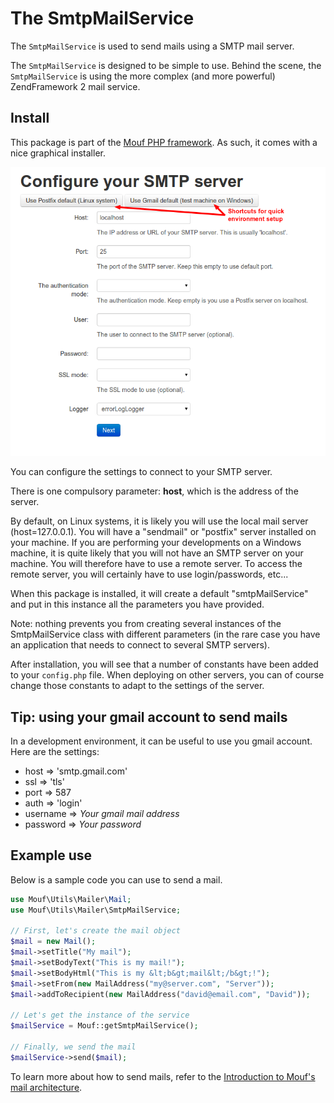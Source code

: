 The SmtpMailService
===================

The `SmtpMailService` is used to send mails using a SMTP mail server.

The `SmtpMailService` is designed to be simple to use. Behind the scene, the <code>SmtpMailService</code>
is using the more complex (and more powerful) ZendFramework 2 mail service.

Install
-------
This package is part of the [Mouf PHP framework](http://mouf-php.com). As such, it comes with a nice graphical installer.

![Install screen](doc/images/smtp_install.png)

You can configure the settings to connect to your SMTP server.

There is one compulsory parameter: <b>host</b>, which is the address of the server.

By default, on Linux systems, it is likely you will use the local mail server (host=127.0.0.1). You will have a "sendmail" or "postfix" server installed
on your machine.
If you are performing your developments on a Windows machine, it is quite likely that you will not have an SMTP server on your machine. You will 
therefore have to use a remote server. To access the remote server, you will certainly have to use login/passwords, etc...

When this package is installed, it will create a default "smtpMailService" and put in this instance all the parameters you have provided.

<div class="alert alert-info">Note: nothing prevents you from creating several instances of the SmtpMailService class
with different parameters (in the rare case you have an application that needs to connect to several SMTP servers).</div>

After installation, you will see that a number of constants have been added to your `config.php` file.
When deploying on other servers, you can of course change those constants to adapt to the settings of the server.

Tip: using your gmail account to send mails
-------------------------------------------

In a development environment, it can be useful to use you gmail account. Here are the settings:

- host =&gt; 'smtp.gmail.com'
- ssl =&gt; 'tls'
- port =&gt; 587
- auth =&gt; 'login'
- username => <em>Your gmail mail address</em>
- password => <em>Your password</em>

Example use
-----------

Below is a sample code you can use to send a mail.

```php
use Mouf\Utils\Mailer\Mail;
use Mouf\Utils\Mailer\SmtpMailService;

// First, let's create the mail object
$mail = new Mail();
$mail->setTitle("My mail");
$mail->setBodyText("This is my mail!");
$mail->setBodyHtml("This is my &lt;b&gt;mail&lt;/b&gt;!");
$mail->setFrom(new MailAddress("my@server.com", "Server"));
$mail->addToRecipient(new MailAddress("david@email.com", "David"));

// Let's get the instance of the service
$mailService = Mouf::getSmtpMailService();

// Finally, we send the mail
$mailService->send($mail);
```

To learn more about how to send mails, refer to the [Introduction to Mouf's mail architecture](http://mouf-php.com/packages/mouf/utils.mailer.mail-interface/README.md).
